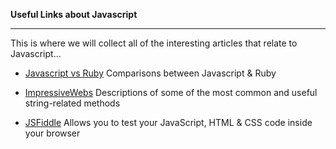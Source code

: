 **Useful Links about Javascript**

-----------

This is where we will collect all of the interesting articles that relate to Javascript... 

- [Javascript vs Ruby](http://blog.flatironschool.com/javascript-vs-ruby/)  Comparisons between Javascript & Ruby​ 

- [ImpressiveWebs](http://www.impressivewebs.com/javascript-string-methods-reference/)  Descriptions of some of the most common and useful string-related methods

- [JSFiddle](https://jsfiddle.net/)  Allows you to test your JavaScript, HTML & CSS code inside your browser
